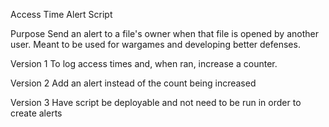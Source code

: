 Access Time Alert Script

Purpose
	Send an alert to a file's owner when that file is opened by another user. 
	Meant to be used for wargames and developing better defenses. 

Version 1 
	To log access times and, when ran, increase a counter. 

Version 2
	Add an alert instead of the count being increased

Version 3
	Have script be deployable and not need to be run in order to create alerts


